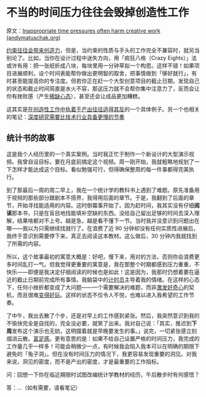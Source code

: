 # 不当的时间压力往往会毁掉创造性工作

原文：[Inappropriate time pressures often harm creative work (andymatuschak.org)](https://notes.andymatuschak.org/zv3oHi3CgUz3yjrKceuSznBQXYQeEWVW7KW)

[约束往往会带来创造力](https://notes.andymatuschak.org/zfsf2tFq4u5TuCgCMyWgFhwrTSMofHby1ae)，但是，当约束的性质与手头的工作完全不兼容时，就另当别论了。比如，当你在设计过程中迷失方向，用「疯狂八格（Crazy Eights）」法或许有用：把一张纸折成八块，每块里用一分钟草拟一个构思。这样不错！如果项目进展顺利，设个时间表能帮你做出更明智的取舍，把事情做到「够好就行」，有时甚至能提高你的专注度。但若你正在赶一个大型创意项目的截止日期，发现自己的状态和截止时间简直是水火不容，那这压力就不会帮你集中注意力了，反而会让你有挫败感（产生[稀缺心态](https://notes.andymatuschak.org/znutNAv4ejW7nWwtzCnXQfAbbK8jS8DeAC3)），甚至还会让成品更加糟糕。

这其实是[在创造性工作中执着于产出往往适得其反](https://notes.andymatuschak.org/zWhZZuWVtFXsPNL8Ph3po7R8BEDztTSsN1X)的一个具体例子。另一个也相关的笔记：[深度研究需要比技术行业具备更慢的节奏](https://notes.andymatuschak.org/zhY2FQgMFwzqH7FKB8bnMvNGng9jmKtYshbu)

## 统计书的故事

这是我个人经历里的一个真实案例。当时我正忙于制作一个新设计的大型演示视频。我曾自设目标，要在月底前搞定这个视频。周一刚开始，我就粗略地规划了一下怎样才能达成这个目标。看似勉强可行，但得确保整周的每一件事都得完美执行。

到了那最后一周的周二早上，我在一个统计学的教科书上遇到了难题。原先准备用于视频的那些部分跟剧本不搭界，我得用后面的章节。于是，我翻到了后面的章节，开始寻找能适用的内容。这时倒霉事开始了。因为赶时间，我其实没有仔细**阅读**那本书，只是在盲目地找能填补空缺的东西。没给自己留出足够的时间去深入理解，结果啥都对不上号。越是急，越是看不懂下一节。当时我并没意识到问题出在哪——我以为只需继续找就行了。在浪费了近 90 分钟却没有任何实质性进展后，我终于意识到需要停下来，真正去阅读这本教材。这么做后，30 分钟内我就找到了所需的内容。

所以，这个故事最初的寓意大概是：好吧，慢下来，用对的方法，否则你会浪费更多时间乱打一气。但我觉得更重要的寓意是，我在那整个时期都感到压力重重，不快乐——即便是我决定仔细阅读的时候也是如此！这是因为，我那时仍想着要在逼近的截止日期前完成所有事情。我脑袋中的[计时员](https://notes.andymatuschak.org/z23CNTLfky3W29Za785v2tnASVogtczGW77x)主导着我的情绪。在这样的心态下，任何小挫折都变成了大问题——一个需要解决的难题，而非[激发好奇心](https://notes.andymatuschak.org/zKvtqpdyujNByokN4fSahKrgNgXxCAWD5gRv)的契机，而且很难[变得好玩](https://notes.andymatuschak.org/ziHJKnDvMUWnBBpTEsVg3iVNxKrCieEUaEr)。这样的状态不仅令人不悦，也难以进入我希望的工作节奏。

了中午，我出去散了个步，还是对早上的工作感到紧张。然后，我突然意识到我的不愉快完全是自找的，完全没必要，就笑了出来。我对自己说：「其实，推迟到**下周**发布这个演示也无妨，这明摆着就是早晚要发生的事。」说完，一切紧张感立刻烟消云散。[富足感](https://notes.andymatuschak.org/zRCKm3mveX2C2LVCSZEGuSphQNmW5zGd2Rc)。更有意思的是：如果不给自己设置严格的时间压力，我完成的工作量几乎一样多！可能会稍微少一点，有时候我会陷入我本可以在明确的期限下避免的「兔子洞」。但在没有时间压力的情况下，我更容易发现重要的洞见。对我来说，洞见的密度，而不是产出的密度，才是最重要的工作指标。

问：回想一下你在临近期限时试图改编统计学教材的经历，午后散步时有何感悟？

答：...（如有需要，请看笔记）